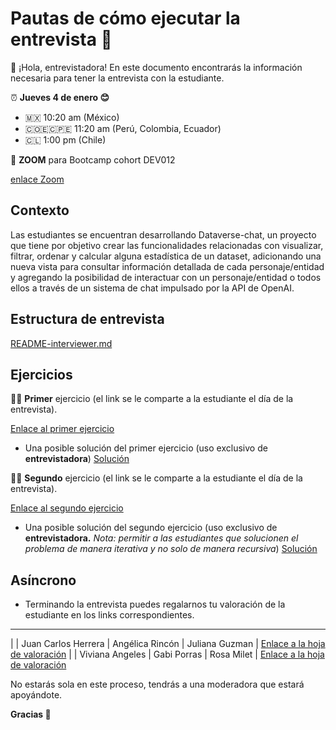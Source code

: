 # **Pautas** de cómo ejecutar la entrevista 📝

👋 ¡Hola, entrevistadora! En este documento encontrarás la información necesaria
para tener la entrevista con la estudiante.

⏰ **Jueves 4 de enero 😊**

- 🇲🇽 10:20 am (México)
- 🇨🇴🇪🇨🇵🇪 11:20 am (Perú, Colombia, Ecuador)
- 🇨🇱 1:00 pm (Chile)

📲 **ZOOM** para Bootcamp cohort DEV012

[enlace Zoom](https://laboratoria-la.zoom.us/j/81545946459)

## Contexto

Las estudiantes se encuentran desarrollando Dataverse-chat, un proyecto que tiene por objetivo crear las funcionalidades relacionadas con visualizar, filtrar, ordenar y calcular alguna estadística de un dataset, adicionando una nueva vista para consultar información detallada de cada personaje/entidad y agregando la posibilidad de interactuar con un personaje/entidad o todos ellos a través de un sistema de chat impulsado por la API de OpenAI.

## Estructura de entrevista

[README-interviewer.md](./README-interviewer.md)

## Ejercicios

🏋️‍♀️ **Primer** ejercicio (el link se le comparte a la estudiante el día
de la entrevista).

[Enlace al primer
ejercicio](https://github.com/Laboratoria/gym/tree/main/exercises/max-mod-5)

- Una posible solución del primer ejercicio (uso exclusivo de
  **entrevistadora**) [Solución](https://codesandbox.io/p/devbox/maxmod5-cjlw8j?file=%2Fsrc%2Findex.mjs%3A27%2C38&layout=%257B%2522sidebarPanel%2522%253A%2522EXPLORER%2522%252C%2522rootPanelGroup%2522%253A%257B%2522direction%2522%253A%2522horizontal%2522%252C%2522contentType%2522%253A%2522UNKNOWN%2522%252C%2522type%2522%253A%2522PANEL_GROUP%2522%252C%2522id%2522%253A%2522ROOT_LAYOUT%2522%252C%2522panels%2522%253A%255B%257B%2522type%2522%253A%2522PANEL_GROUP%2522%252C%2522contentType%2522%253A%2522UNKNOWN%2522%252C%2522direction%2522%253A%2522vertical%2522%252C%2522id%2522%253A%2522clqbjysaj0007356hq92exy5r%2522%252C%2522sizes%2522%253A%255B70%252C30%255D%252C%2522panels%2522%253A%255B%257B%2522type%2522%253A%2522PANEL_GROUP%2522%252C%2522contentType%2522%253A%2522EDITOR%2522%252C%2522direction%2522%253A%2522horizontal%2522%252C%2522id%2522%253A%2522EDITOR%2522%252C%2522panels%2522%253A%255B%257B%2522type%2522%253A%2522PANEL%2522%252C%2522contentType%2522%253A%2522EDITOR%2522%252C%2522id%2522%253A%2522clqbjysai0002356hjyiiq40k%2522%257D%255D%257D%252C%257B%2522type%2522%253A%2522PANEL_GROUP%2522%252C%2522contentType%2522%253A%2522SHELLS%2522%252C%2522direction%2522%253A%2522horizontal%2522%252C%2522id%2522%253A%2522SHELLS%2522%252C%2522panels%2522%253A%255B%257B%2522type%2522%253A%2522PANEL%2522%252C%2522contentType%2522%253A%2522SHELLS%2522%252C%2522id%2522%253A%2522clqbjysai0004356h9pqukj13%2522%257D%255D%252C%2522sizes%2522%253A%255B100%255D%257D%255D%257D%252C%257B%2522type%2522%253A%2522PANEL_GROUP%2522%252C%2522contentType%2522%253A%2522DEVTOOLS%2522%252C%2522direction%2522%253A%2522vertical%2522%252C%2522id%2522%253A%2522DEVTOOLS%2522%252C%2522panels%2522%253A%255B%257B%2522type%2522%253A%2522PANEL%2522%252C%2522contentType%2522%253A%2522DEVTOOLS%2522%252C%2522id%2522%253A%2522clqbjysaj0006356ha1ubipas%2522%257D%255D%252C%2522sizes%2522%253A%255B100%255D%257D%255D%252C%2522sizes%2522%253A%255B50%252C50%255D%257D%252C%2522tabbedPanels%2522%253A%257B%2522clqbjysai0002356hjyiiq40k%2522%253A%257B%2522tabs%2522%253A%255B%257B%2522id%2522%253A%2522clqbjysai0001356h3hb2n65l%2522%252C%2522mode%2522%253A%2522permanent%2522%252C%2522type%2522%253A%2522FILE%2522%252C%2522filepath%2522%253A%2522%252Fpackage.json%2522%252C%2522state%2522%253A%2522IDLE%2522%257D%252C%257B%2522id%2522%253A%2522clqbk7c9n0002356hgbh3a07o%2522%252C%2522mode%2522%253A%2522permanent%2522%252C%2522type%2522%253A%2522FILE%2522%252C%2522initialSelections%2522%253A%255B%257B%2522startLineNumber%2522%253A27%252C%2522startColumn%2522%253A38%252C%2522endLineNumber%2522%253A27%252C%2522endColumn%2522%253A38%257D%255D%252C%2522filepath%2522%253A%2522%252Fsrc%252Findex.mjs%2522%252C%2522state%2522%253A%2522IDLE%2522%257D%255D%252C%2522id%2522%253A%2522clqbjysai0002356hjyiiq40k%2522%252C%2522activeTabId%2522%253A%2522clqbk7c9n0002356hgbh3a07o%2522%257D%252C%2522clqbjysaj0006356ha1ubipas%2522%253A%257B%2522tabs%2522%253A%255B%257B%2522id%2522%253A%2522clqbjysaj0005356h4jgn21sk%2522%252C%2522mode%2522%253A%2522permanent%2522%252C%2522type%2522%253A%2522TASK_PORT%2522%252C%2522taskId%2522%253A%2522start%2522%252C%2522port%2522%253A1234%252C%2522path%2522%253A%2522%252F%2522%257D%255D%252C%2522id%2522%253A%2522clqbjysaj0006356ha1ubipas%2522%252C%2522activeTabId%2522%253A%2522clqbjysaj0005356h4jgn21sk%2522%257D%252C%2522clqbjysai0004356h9pqukj13%2522%253A%257B%2522tabs%2522%253A%255B%257B%2522id%2522%253A%2522clqbjysai0003356ha0q9kxnj%2522%252C%2522mode%2522%253A%2522permanent%2522%252C%2522type%2522%253A%2522TASK_LOG%2522%252C%2522taskId%2522%253A%2522start%2522%257D%255D%252C%2522id%2522%253A%2522clqbjysai0004356h9pqukj13%2522%252C%2522activeTabId%2522%253A%2522clqbjysai0003356ha0q9kxnj%2522%257D%257D%252C%2522showDevtools%2522%253Atrue%252C%2522showShells%2522%253Atrue%252C%2522showSidebar%2522%253Atrue%252C%2522sidebarPanelSize%2522%253A15%257D)

🚴‍♀️ **Segundo** ejercicio (el link se le comparte a la estudiante el día
de la entrevista).

[Enlace al segundo
ejercicio](https://github.com/Laboratoria/gym/blob/main/exercises/triangle/README.md)

- Una posible solución del segundo ejercicio (uso exclusivo de
  **entrevistadora.** _Nota: permitir a las estudiantes que solucionen el problema de manera iterativa y no solo de manera recursiva_) [Solución](https://codesandbox.io/p/devbox/maxmod5-cjlw8j?file=%2Fsrc%2Findex.mjs%3A27%2C38&layout=%257B%2522sidebarPanel%2522%253A%2522EXPLORER%2522%252C%2522rootPanelGroup%2522%253A%257B%2522direction%2522%253A%2522horizontal%2522%252C%2522contentType%2522%253A%2522UNKNOWN%2522%252C%2522type%2522%253A%2522PANEL_GROUP%2522%252C%2522id%2522%253A%2522ROOT_LAYOUT%2522%252C%2522panels%2522%253A%255B%257B%2522type%2522%253A%2522PANEL_GROUP%2522%252C%2522contentType%2522%253A%2522UNKNOWN%2522%252C%2522direction%2522%253A%2522vertical%2522%252C%2522id%2522%253A%2522clqbjysaj0007356hq92exy5r%2522%252C%2522sizes%2522%253A%255B70%252C30%255D%252C%2522panels%2522%253A%255B%257B%2522type%2522%253A%2522PANEL_GROUP%2522%252C%2522contentType%2522%253A%2522EDITOR%2522%252C%2522direction%2522%253A%2522horizontal%2522%252C%2522id%2522%253A%2522EDITOR%2522%252C%2522panels%2522%253A%255B%257B%2522type%2522%253A%2522PANEL%2522%252C%2522contentType%2522%253A%2522EDITOR%2522%252C%2522id%2522%253A%2522clqbjysai0002356hjyiiq40k%2522%257D%255D%257D%252C%257B%2522type%2522%253A%2522PANEL_GROUP%2522%252C%2522contentType%2522%253A%2522SHELLS%2522%252C%2522direction%2522%253A%2522horizontal%2522%252C%2522id%2522%253A%2522SHELLS%2522%252C%2522panels%2522%253A%255B%257B%2522type%2522%253A%2522PANEL%2522%252C%2522contentType%2522%253A%2522SHELLS%2522%252C%2522id%2522%253A%2522clqbjysai0004356h9pqukj13%2522%257D%255D%252C%2522sizes%2522%253A%255B100%255D%257D%255D%257D%252C%257B%2522type%2522%253A%2522PANEL_GROUP%2522%252C%2522contentType%2522%253A%2522DEVTOOLS%2522%252C%2522direction%2522%253A%2522vertical%2522%252C%2522id%2522%253A%2522DEVTOOLS%2522%252C%2522panels%2522%253A%255B%257B%2522type%2522%253A%2522PANEL%2522%252C%2522contentType%2522%253A%2522DEVTOOLS%2522%252C%2522id%2522%253A%2522clqbjysaj0006356ha1ubipas%2522%257D%255D%252C%2522sizes%2522%253A%255B100%255D%257D%255D%252C%2522sizes%2522%253A%255B50%252C50%255D%257D%252C%2522tabbedPanels%2522%253A%257B%2522clqbjysai0002356hjyiiq40k%2522%253A%257B%2522tabs%2522%253A%255B%257B%2522id%2522%253A%2522clqbjysai0001356h3hb2n65l%2522%252C%2522mode%2522%253A%2522permanent%2522%252C%2522type%2522%253A%2522FILE%2522%252C%2522filepath%2522%253A%2522%252Fpackage.json%2522%252C%2522state%2522%253A%2522IDLE%2522%257D%252C%257B%2522id%2522%253A%2522clqbk7c9n0002356hgbh3a07o%2522%252C%2522mode%2522%253A%2522permanent%2522%252C%2522type%2522%253A%2522FILE%2522%252C%2522initialSelections%2522%253A%255B%257B%2522startLineNumber%2522%253A27%252C%2522startColumn%2522%253A38%252C%2522endLineNumber%2522%253A27%252C%2522endColumn%2522%253A38%257D%255D%252C%2522filepath%2522%253A%2522%252Fsrc%252Findex.mjs%2522%252C%2522state%2522%253A%2522IDLE%2522%257D%255D%252C%2522id%2522%253A%2522clqbjysai0002356hjyiiq40k%2522%252C%2522activeTabId%2522%253A%2522clqbk7c9n0002356hgbh3a07o%2522%257D%252C%2522clqbjysaj0006356ha1ubipas%2522%253A%257B%2522tabs%2522%253A%255B%257B%2522id%2522%253A%2522clqbjysaj0005356h4jgn21sk%2522%252C%2522mode%2522%253A%2522permanent%2522%252C%2522type%2522%253A%2522TASK_PORT%2522%252C%2522taskId%2522%253A%2522start%2522%252C%2522port%2522%253A1234%252C%2522path%2522%253A%2522%252F%2522%257D%255D%252C%2522id%2522%253A%2522clqbjysaj0006356ha1ubipas%2522%252C%2522activeTabId%2522%253A%2522clqbjysaj0005356h4jgn21sk%2522%257D%252C%2522clqbjysai0004356h9pqukj13%2522%253A%257B%2522tabs%2522%253A%255B%257B%2522id%2522%253A%2522clqbjysai0003356ha0q9kxnj%2522%252C%2522mode%2522%253A%2522permanent%2522%252C%2522type%2522%253A%2522TASK_LOG%2522%252C%2522taskId%2522%253A%2522start%2522%257D%255D%252C%2522id%2522%253A%2522clqbjysai0004356h9pqukj13%2522%252C%2522activeTabId%2522%253A%2522clqbjysai0003356ha0q9kxnj%2522%257D%257D%252C%2522showDevtools%2522%253Atrue%252C%2522showShells%2522%253Atrue%252C%2522showSidebar%2522%253Atrue%252C%2522sidebarPanelSize%2522%253A15%257D)

## Asíncrono

- Terminando la entrevista puedes regalarnos tu valoración de la estudiante en
  los links correspondientes.
--------------------------------------------------------------------------------------------------------------------------------------
| | Juan Carlos Herrera | Angélica Rincón | Juliana Guzman  |
[Enlace a la hoja de
valoración](https://docs.google.com/spreadsheets/d/151BxLP5nH8TZHY-NaRer_prGpVIIgCEsXaYjZ7G6ICY/edit?usp=sharing)
| | Viviana Angeles | Gabi Porras | Rosa Milet |
[Enlace a la hoja de
valoración](https://docs.google.com/spreadsheets/d/1fNkcUjvqMNnw-iFirAlGHtnq-_mYa6oH_Jv2117lxbk/edit?usp=sharing)


No estarás sola en este proceso, tendrás a una moderadora que estará apoyándote.

**Gracias 💛**
